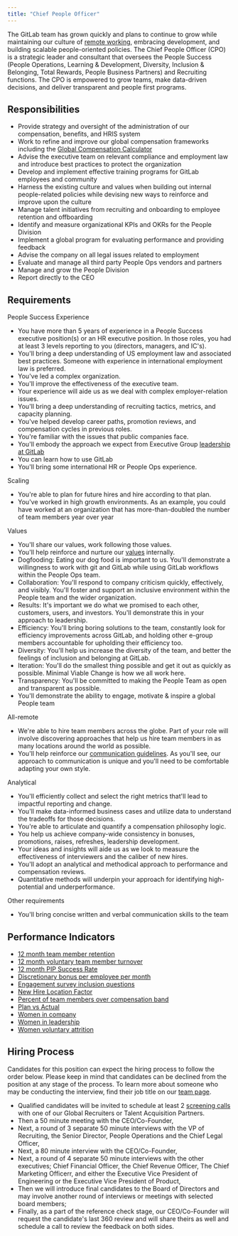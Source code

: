 ```yaml
---
title: "Chief People Officer"
---
```


The GitLab team has grown quickly and plans to continue to grow while maintaining our culture of [remote working](https://about.gitlab.com/blog/2015/04/08/the-remote-manifesto/), embracing development, and building scalable people-oriented policies. The Chief People Officer (CPO) is a strategic leader and consultant that oversees the People Success (People Operations, Learning & Development, Diversity, Inclusion & Belonging, Total Rewards, People Business Partners) and Recruiting functions. The CPO is empowered to grow teams, make data-driven decisions, and deliver transparent and people first programs.

## Responsibilities

- Provide strategy and oversight of the administration of our compensation, benefits, and HRIS system
- Work to refine and improve our global compensation frameworks including the [Global Compensation Calculator](/handbook/total-rewards/compensation/)
- Advise the executive team on relevant compliance and employment law and introduce best practices to protect the organization
- Develop and implement effective training programs for GitLab employees and community
- Harness the existing culture and values when building out internal people-related policies while devising new ways to reinforce and improve upon the culture
- Manage talent initiatives from recruiting and onboarding to employee retention and offboarding
- Identify and measure organizational KPIs and OKRs for the People Division
- Implement a global program for evaluating performance and providing feedback
- Advise the company on all legal issues related to employment
- Evaluate and manage all third party People Ops vendors and partners
- Manage and grow the People Division
- Report directly to the CEO

## Requirements

People Success Experience

- You have more than 5 years of experience in a People Success executive position(s) or an HR executive position. In those roles, you had at least 3 levels reporting to you (directors, managers, and IC's).
- You'll bring a deep understanding of US employment law and associated best practices. Someone with experience in international employment law is preferred.
- You've led a complex organization.
- You'll improve the effectiveness of the executive team.
- Your experience will aide us as we deal with complex employer-relation issues.
- You'll bring a deep understanding of recruiting tactics, metrics, and capacity planning.
- You've helped develop career paths, promotion reviews, and compensation cycles in previous roles.
- You're familiar with the issues that public companies face.
- You'll embody the approach we expect from Executive Group [leadership at GitLab](/handbook/company/structure/#e-group)
- You can learn how to use GitLab
- You'll bring some international HR or People Ops experience.

Scaling

- You're able to plan for future hires and hire according to that plan.
- You've worked in high growth environments. As an example, you could have worked at an organization that has more-than-doubled the number of team members year over year

Values

- You'll share our values, work following those values.
- You'll help reinforce and nurture our [values](/handbook/values/#how-do-we-reinforce-our-values ) internally.
- Dogfooding: Eating our dog food is important to us. You'll demonstrate a willingness to work with git and GitLab while using GitLab workflows within the People Ops team.
- Collaboration: You'll respond to company criticism quickly, effectively, and visibly. You'll foster and support an inclusive environment within the People team and the wider organization.
- Results: It's important we do what we promised to each other, customers, users, and investors. You'll demonstrate this in your approach to leadership.
- Efficiency: You'll bring boring solutions to the team, constantly look for efficiency improvements across GitLab, and holding other e-group members accountable for upholding their efficiency too.
- Diversity: You'll help us increase the diversity of the team, and better the feelings of inclusion and belonging at GitLab.
- Iteration: You'll do the smallest thing possible and get it out as quickly as possible. Minimal Viable Change is how we all work here.
- Transparency: You'll be committed to making the People Team as open and transparent as possible.
- You'll demonstrate the ability to engage, motivate & inspire a global People team

All-remote

- We're able to hire team members across the globe. Part of your role will involve discovering approaches that help us hire team members in as many locations around the world as possible.
- You'll help reinforce our [communication guidelines](/handbook/communication/). As you'll see, our approach to communication is unique and you'll need to be comfortable adapting your own style.

Analytical

- You'll efficiently collect and select the right metrics that'll lead to impactful reporting and change.
- You'll make data-informed business cases and utilize data to understand the tradeoffs for those decisions.
- You're able to articulate and quantify a compensation philosophy logic.
- You help us achieve company-wide consistency in bonuses, promotions, raises, refreshes, leadership development.
- Your ideas and insights will aide us as we look to measure the effectiveness of interviewers and the caliber of new hires.
- You'll adopt an analytical and methodical approach to performance and compensation reviews.
- Quantitative methods will underpin your approach for identifying high-potential and underperformance.

Other requirements

- You'll bring concise written and verbal communication skills to the team

## Performance Indicators

- [12 month team member retention](/handbook/people-group/people-group-metrics/#team-member-retention)
- [12 month voluntary team member turnover](/handbook/people-group/people-group-metrics/#team-member-turnover)
- [12 month PIP Success Rate](/handbook/people-group/people-group-metrics/#regrettable-attrition)
- [Discretionary bonus per employee per month](/handbook/total-rewards/incentives/#discretionary-bonuses)
- [Engagement survey inclusion questions](/handbook/company/culture/inclusion/#performance-indicators)
- [New Hire Location Factor](/#new-hire-location-factor)
- [Percent of team members over compensation band](/handbook/people-group/people-group-metrics/#percent-over-compensation-band)
- [Plan vs Actual](/handbook/finance/financial-planning-and-analysis/#plan-vs-actual)
- [Women in company](/handbook/company/culture/inclusion/#performance-indicators)
- [Women in leadership](/handbook/company/culture/inclusion/#performance-indicators)
- [Women voluntary attrition](/handbook/company/culture/inclusion/#performance-indicators)

## Hiring Process

Candidates for this position can expect the hiring process to follow the order below. Please keep in mind that candidates can be declined from the position at any stage of the process. To learn more about someone who may be conducting the interview, find their job title on our [team page](/handbook/company/team/).

- Qualified candidates will be invited to schedule at least 2 [screening calls](/handbook/hiring/interviewing/#screening-call) with one of our Global Recruiters or Talent Acquisition Partners.
- Then a 50 minute meeting with the CEO/Co-Founder,
- Next, a round of 3 separate 50 minute interviews with the VP of Recruiting, the Senior Director, People Operations and the Chief Legal Officer,
- Next, a 80 minute interview with the CEO/Co-Founder,
- Next, a round of 4 separate 50 minute interviews with the other executives; Chief Financial Officer, the Chief Revenue Officer, The Chief Marketing Officerr, and either the Executive Vice President of Engineering or the Executive Vice President of Product,
- Then we will introduce final candidates to the Board of Directors and may involve another round of interviews or meetings with selected board members;
- Finally,  as a part of the reference check stage, our CEO/Co-Founder will request the candidate's last 360 review and will share theirs as well and schedule a call to review the feedback on both sides.
